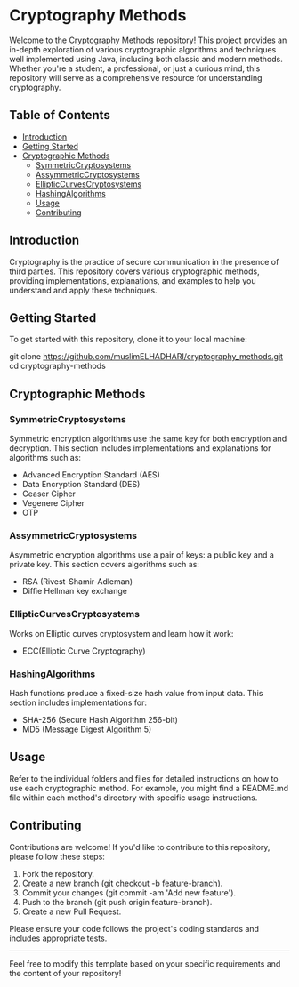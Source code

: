 # Cryptography Methods

Welcome to the Cryptography Methods repository! This project provides an in-depth exploration of various cryptographic algorithms and techniques well implemented using Java, including both classic and modern methods. Whether you're a student, a professional, or just a curious mind, this repository will serve as a comprehensive resource for understanding cryptography.

## Table of Contents

- [Introduction](#introduction)
- [Getting Started](#getting-started)
- [Cryptographic Methods](#cryptographic-methods)
  - [SymmetricCryptosystems](#SymmetricCryptosystems)
  - [AssymmetricCryptosystems](#AssymmetricCryptosystems)
  - [EllipticCurvesCryptosystems](#EllipticCurvesCryptosystems)
  - [HashingAlgorithms](#HashingAlgorithms)
  - [Usage](#Usage)
  - [Contributing](#Contributing)
  
## Introduction

Cryptography is the practice of secure communication in the presence of third parties. This repository covers various cryptographic methods, providing implementations, explanations, and examples to help you understand and apply these techniques.

## Getting Started

To get started with this repository, clone it to your local machine:

git clone https://github.com/muslimELHADHARI/cryptography_methods.git
cd cryptography-methods

## Cryptographic Methods

### SymmetricCryptosystems

Symmetric encryption algorithms use the same key for both encryption and decryption. This section includes implementations and explanations for algorithms such as:

- Advanced Encryption Standard (AES)
- Data Encryption Standard (DES)
- Ceaser Cipher
- Vegenere Cipher
- OTP

### AssymmetricCryptosystems

Asymmetric encryption algorithms use a pair of keys: a public key and a private key. This section covers algorithms such as:

- RSA (Rivest-Shamir-Adleman)
- Diffie Hellman key exchange

### EllipticCurvesCryptosystems

Works on Elliptic curves cryptosystem and learn how it work:

- ECC(Elliptic Curve Cryptography)
### HashingAlgorithms

Hash functions produce a fixed-size hash value from input data. This section includes implementations for:

- SHA-256 (Secure Hash Algorithm 256-bit)
- MD5 (Message Digest Algorithm 5)


## Usage

Refer to the individual folders and files for detailed instructions on how to use each cryptographic method. For example, you might find a README.md file within each method's directory with specific usage instructions.

## Contributing

Contributions are welcome! If you'd like to contribute to this repository, please follow these steps:

1. Fork the repository.
2. Create a new branch (git checkout -b feature-branch).
3. Commit your changes (git commit -am 'Add new feature').
4. Push to the branch (git push origin feature-branch).
5. Create a new Pull Request.

Please ensure your code follows the project's coding standards and includes appropriate tests.


---

Feel free to modify this template based on your specific requirements and the content of your repository!
